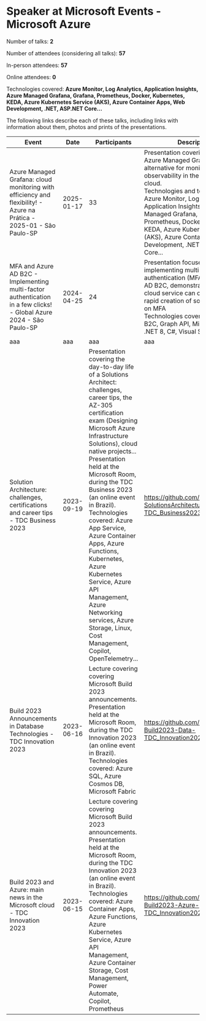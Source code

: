 # Speaker at Microsoft Events - Microsoft Azure

Number of talks: **2**

Number of attendees (considering all talks): **57**

In-person attendees: **57**

Online attendees: **0**

Technologies covered: **Azure Monitor, Log Analytics, Application Insights, Azure Managed Grafana, Grafana, Prometheus, Docker, Kubernetes, KEDA, Azure Kubernetes Service (AKS), Azure Container Apps, Web Development, .NET, ASP.NET Core...**

The following links describe each of these talks, including links with information about them, photos and prints of the presentations.

| Event | Date | Participants | Description | Link | 
| ------------| ---- | ------------ | ---- | ---- |
| Azure Managed Grafana: cloud monitoring with efficiency and flexibility! - Azure na Prática - 2025-01 - São Paulo-SP | 2025-01-17 |  33 | Presentation covering the use of Azure Managed Grafana as an alternative for monitoring and observability in the Microsoft cloud.<br/>Technologies and topics covered: Azure Monitor, Log Analytics, Application Insights, Azure Managed Grafana, Grafana, Prometheus, Docker, Kubernetes, KEDA, Azure Kubernetes Service (AKS), Azure Container Apps, Web Development, .NET, ASP.NET Core... | https://github.com/azurenapratica/ANP-Meetup-2025-01 |
| MFA and Azure AD B2C - Implementing multi-factor authentication in a few clicks! - Global Azure 2024 - São Paulo-SP | 2024-04-25 |  24 | Presentation focused on implementing multi-factor authentication (MFA) with Azure AD B2C, demonstrating how this cloud service can contribute to the rapid creation of solutions that rely on MFA<br/>Technologies covered: Azure AD B2C, Graph API, Microsoft Identity, .NET 8, C#, Visual Studio Code... | https://github.com/DotNetSP/GlobalAzure-SaoPaulo-2024 |
| aaa | aaa | aaa | aaa | aaa |
| Solution Architecture: challenges, certifications and career tips - TDC Business 2023 | 2023-09-19 | Presentation covering the day-to-day life of a Solutions Architect: challenges, career tips, the AZ-305 certification exam (Designing Microsoft Azure Infrastructure Solutions), cloud native projects...<br/>Presentation held at the Microsoft Room, during the TDC Business 2023 (an online event in Brazil).<br/>Technologies covered: Azure App Service, Azure Container Apps, Azure Functions, Kubernetes, Azure Kubernetes Service, Azure API Management, Azure Networking services, Azure Storage, Linux, Cost Management, Copilot, OpenTelemetry... | https://github.com/DotNetSP/Talk-SolutionsArchitecture-TDC_Business2023 | 33 |
| Build 2023 Announcements in Database Technologies - TDC Innovation 2023 | 2023-06-16 | Lecture covering covering Microsoft Build 2023 announcements.<br/>Presentation held at the Microsoft Room, during the TDC Innovation 2023 (an online event in Brazil).<br/>Technologies covered: Azure SQL, Azure Cosmos DB, Microsoft Fabric | https://github.com/DotNetSP/Talk-Build2023-Data-TDC_Innovation2023 | 25 |
| Build 2023 and Azure: main news in the Microsoft cloud - TDC Innovation 2023 | 2023-06-15 | Lecture covering covering Microsoft Build 2023 announcements.<br/>Presentation held at the Microsoft Room, during the TDC Innovation 2023 (an online event in Brazil).<br/>Technologies covered: Azure Container Apps, Azure Functions, Azure Kubernetes Service, Azure API Management, Azure Container Storage, Cost Management, Power Automate, Copilot, Prometheus | https://github.com/DotNetSP/Talk-Build2023-Azure-TDC_Innovation2023 | 36 |